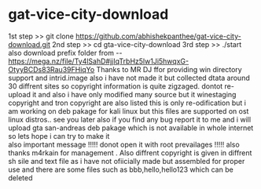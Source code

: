 # gat-vice-city-download
  1st step >>  git clone https://github.com/abhishekpanthee/gat-vice-city-download.git
  2nd step >>  cd gta-vice-city-download
 3rd step  >> ./start
 also download prefix folder from -- https://mega.nz/file/Ty4lSahD#jjIqTrbHz5lw1Ji5hwqxG-OtyyBCDs83Rau39FHiqYo
 Thanks to MR DJ ffor providing win directory support and intrid.image 
 also i have not made it but collected dtata around 30 diffrent sites so copyright information is quite zigzaged.
dontot re-upload it and also i have only modified many source but it winestaging copyright and tron copyright are also listed 
this is only re-odification but i am working on deb pakage for kali linux 
but this files are supported on ost linux distros..
see you later 
also if you find any bug report it to me and 
i will upload  gta san-andreas deb pakage which is not available in whole internet so lets hope i can try to make it  
also important message !!!!! donot open it with root prevailages !!!!!
also thanks m4rkain for management .
Also diffrent copyright is given in diffrent sh sile and text file as i have not ofiicially made but assembled for proper use 
and there are some files such as bbb,hello,hello123 which can be deleted 
